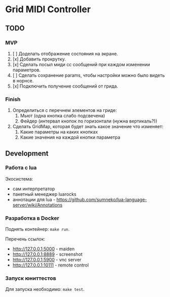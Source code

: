 # Grid MIDI Controller

## TODO

### MVP

1. [ ] Доделать отображение состояния на экране.
2. [x] Добавить прокрутку.
3. [x] Сделать посыл миди cc сообщений при каждом изменении параметров.
4. [ ] Сделать сохранение params, чтобы настройки можно было видеть в норнсе.
5. [x] Подключить получение сообщений от грида.

### Finish

1. Определиться с перечнем элементов на гриде:
   1. Мьют (одна кнопка слабо подсвечена)
   2. Фейдер (интервал кнопок по горизонтали (нужна вертикаль?))
2. Сделать GridMap, которая будет знать какое значение что изменяет:
   1. Какие параметры на каких кнопках
   2. Какие значения на каждой кнопки параметра

## Development

### Работа с lua

Экосистема:
* сам интерпретатор
* пакетный менеджер luarocks
* аннотации для lua - https://github.com/sumneko/lua-language-server/wiki/Annotations

### Разработка в Docker

Поднять контейнер: `make run`.

Перечень ссылок:
* http://127.0.0.1:5000 - maiden
* http://127.0.0.1:8889 - screenshot
* http://127.0.0.1:5900 - vnc server
* http://127.0.0.1:10111 - remote control

### Запуск юниттестов

Для запуска необходимо: `make test`.
